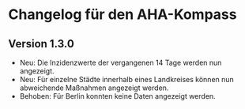 # Changelog für den AHA-Kompass

## Version 1.3.0

- Neu: Die Inzidenzwerte der vergangenen 14 Tage werden nun angezeigt.
- Neu: Für einzelne Städte innerhalb eines Landkreises können nun abweichende Maßnahmen angezeigt werden.
- Behoben: Für Berlin konnten keine Daten angezeigt werden.
